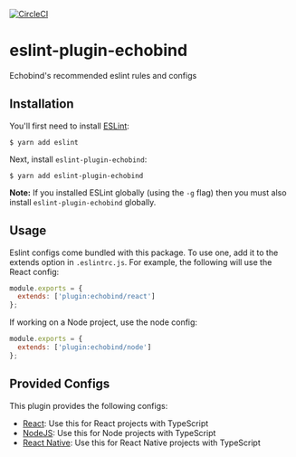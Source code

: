 [![CircleCI](https://circleci.com/gh/echobind/eslint-plugin-echobind.svg?style=svg&circle-token=ad097295050dc3b5ebc7d29dde39ed8d1d566364)](https://circleci.com/gh/echobind/eslint-plugin-echobind)

# eslint-plugin-echobind

Echobind's recommended eslint rules and configs

## Installation

You'll first need to install [ESLint](http://eslint.org):

```
$ yarn add eslint
```

Next, install `eslint-plugin-echobind`:

```
$ yarn add eslint-plugin-echobind
```

**Note:** If you installed ESLint globally (using the `-g` flag) then you must also install `eslint-plugin-echobind` globally.

## Usage

Eslint configs come bundled with this package. To use one, add it to the extends option in `.eslintrc.js`. For example, the following will use the React config:

```js
module.exports = {
  extends: ['plugin:echobind/react']
};
```

If working on a Node project, use the node config:
```js
module.exports = {
  extends: ['plugin:echobind/node']
};
```

## Provided Configs

This plugin provides the following configs:

* [React](./lib/configs/react.js): Use this for React projects with TypeScript
* [NodeJS](./lib/configs/node.js): Use this for Node projects with TypeScript
* [React Native](./lib/configs/react-native.js): Use this for React Native projects with TypeScript


